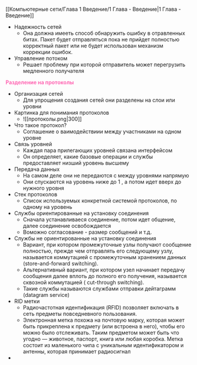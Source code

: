 [[Компьютерные сети/Глава 1 Введение/1 Глава - Введение|1 Глава - Введение]]

- Надежность сетей
	- Она должна имееть способ обнаружить ошибку в отравленных битах. Пакет будет отправляться пока не прийдет полностью корректный пакет или не будет использован механизм коррекции ошибок.
- Управление потоком 
	- Решает проблему при которой отправитель может перегрузить медленного получателя

<span style="color:HotPink;font-weight:bold;">Разделение на протоколы</span>

-  Организация сетей
	- Для упрощения создания сетей они разделены на слои или уровни
- Картинка для понимания протоколов
	- ![[протоколы.png|300]]
- Что такое протокол?
	- Соглашение о ваимодействиии между участниками на одном уровне
- Связь уровней
	- Каждая пара прилегающих уровней связана интерфейсом
	- Он определяет, какие базовые операции и службы предоставляет низший уровень высшему
- Передача данных
	- На самом деле они не передаются с между уровнями напрямую 
	- Они спускаются на уровень ниже до 1 , а потом идет вверх до нужного уровня
- Стек протоколов
	- Список используемых конкретной системой протоколов, по одному на уровень
- Службы ориентированные на установку соединения
	- Сначала устанавливаеся соединение, потом идет общение, далее соединение освобождается
	- Воможно согласование - размер сообщений и т.д.
- Службы не ориентированные на установку соединения
	- Вариант, при котором промежуточные узлы получают сообщение полностью, прежде чем отправлять его следующему узлу, называется коммутацией с промежуточным хранением данных (store-and-forward switching).
	- Альтернативный вариант, при котором узел начинает передачу сообщения далее вплоть до полного его получения, называется сквозной коммутацией ( cut-through switching).
	- Такие службы называются службами отправки дейтаграмм (datagram service)
- RID метки 
	- Радиочастотная идентификация (RFID) позволяет включать в сеть предметы повседневного пользования.
	- Электронная метка похожа на почтовую марку, которая может быть прикреплена к предмету (или встроена в него), чтобы его можно было отслеживать. Таким предметом может быть что угодно — животное, паспорт, книга или любая коробка. Метка состоит из маленького чипа с уникальным идентификатором и антенны, которая принимает радиосигнал
- 